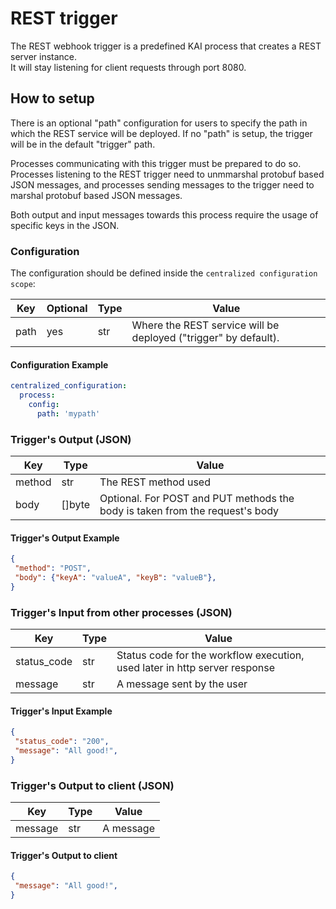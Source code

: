 # REST trigger

The REST webhook trigger is a predefined KAI process that creates a REST server instance.  
It will stay listening for client requests through port 8080.  

## How to setup

There is an optional "path" configuration for users to specify the path in which the REST service will be deployed.
If no "path" is setup, the trigger will be in the default "trigger" path.

Processes communicating with this trigger must be prepared to do so. Processes listening to
the REST trigger need to unmmarshal protobuf based JSON messages, and processes sending messages to
the trigger need to marshal protobuf based JSON messages.

Both output and input messages towards this process require the usage of specific keys in the JSON.

### Configuration

The configuration should be defined inside the `centralized configuration scope`:

| Key       | Optional  | Type | Value                                                                                         |
|-----------|-----------|------|----------------------------------------------------------------|
| path      | yes       | str  | Where the REST service will be deployed ("trigger" by default).     |

#### Configuration Example

```yaml
centralized_configuration:
  process:
    config:
      path: 'mypath'
```

### Trigger's Output (JSON)

| Key       | Type    | Value                                                                                     |
|-----------|---------|-------------------------------------------------------------------------------------------|
| method    | str     | The REST method used                                                                      |
| body      | []byte  | Optional. For POST and PUT methods the body is taken from the request's body              |

#### Trigger's Output Example

```json
{
 "method": "POST",
 "body": {"keyA": "valueA", "keyB": "valueB"},
}
```

### Trigger's Input from other processes (JSON)

| Key         | Type | Value                                                                      |
|-------------|------|----------------------------------------------------------------------------|
| status_code | str  | Status code for the workflow execution, used later in http server response |
| message     | str  | A message sent by the user                                                 |

#### Trigger's Input Example

```json
{
 "status_code": "200",
 "message": "All good!",
}
```

### Trigger's Output to client (JSON)

| Key       | Type | Value                                                                  |
|-----------|------|------------------------------------------------------------------------|
| message   | str  | A message                                                              |

#### Trigger's Output to client

```json
{
 "message": "All good!",
}
```

